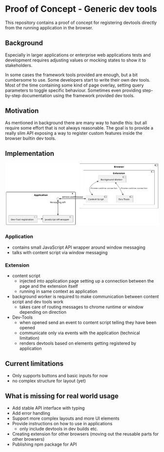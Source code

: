 Proof of Concept - Generic dev tools
===

This repository contains a proof of concept for registering devtools directly from the running application in the
browser.

## Background

Especially in larger applications or enterprise web applications tests and development requires adjusting values or
mocking states to show it to stakeholders.

In some cases the framework tools provided are enough, but a bit cumbersome to use. Some developers start to write their
own dev tools. Most of the time containing some kind of page overlay, setting query parameters to toggle specific
behaviour. Sometimes even providing step-by-step documentation using the framework provided dev tools.

## Motivation

As mentioned in background there are many way to handle this: but all require some effort that is not always
reasonable. The goal is to provide a really slim API exposing a way to register custom features inside the browser
builtin dev tools.

## Implementation

![](./docs/implementation.png)

### Application

- contains small JavaScript API wrapper around window messaging
- talks with content script via window messaging

### Extension

- content script
    - injected into application page setting up a connection between the page and the extension itself
    - running in same context as application
- background worker is required to make communication between content script and dev tools work
    - takes care of routing messages to chrome runtime or window depending on direction
- Dev-Tools
    - when opened send an event to content script telling they have been opened
    - communicate only via events with the application (technical limitation)
    - renders devtools based on elements getting registered by application

## Current limitations

- Only supports buttons and basic inputs for now
- no complex structure for layout (yet)

## What is missing for real world usage

- Add stable API interface with typing
- Add error handling
- Support more complex layouts and more UI elements
- Provide instructions on how to use in applications
  - only include devtools in dev builds etc.
- Creating extension for other browsers (moving out the reusable parts for other browsers)
- Publishing npm package for API
